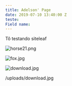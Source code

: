 ```yaml
---
title: Adelson' Page
date: 2019-07-10 13:40:00 Z
teste: 
Field name: 
---
```


Tô testando siteleaf

![horse21.png](/uploads/horse21.png)

![fox.jpg](/uploads/fox.jpg)

![download.jpg](/uploads/download.jpg)

/uploads/download.jpg

